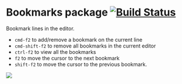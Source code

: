 # Bookmarks package [![Build Status](https://travis-ci.org/atom/bookmarks.svg?branch=master)](https://travis-ci.org/atom/bookmarks)

Bookmark lines in the editor.

* `cmd-f2` to add/remove a bookmark on the current line
* `cmd-shift-f2` to remove all bookmarks in the current editor
* `ctrl-f2` to view all the bookmarks
* `f2` to move the cursor to the next bookmark
* `shift-f2` to move the cursor to the previous bookmark.

![](https://f.cloud.github.com/assets/671378/2241326/a060a70a-9ccb-11e3-9e5a-a9de23eb91af.png)

